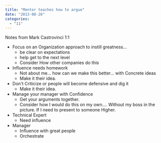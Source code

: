 ```yaml
---
title: "Mentor teaches how to argue"
date: "2013-08-26"
categories: 
  - "11"
---
```


Notes from Mark Castrovinci 1:1

- Focus on an Organization approach to instill greatness...
    - be clear on expectations
    - help get to the next level
    - Consider How other companies do this
- Influence needs homework
    - Not about me... how can we make this better... with Concrete ideas
    - Make it their idea.
- Don't Criticize or people will become defensive and dig it
    - Make it their idea.
- Manage your manager with Confidence
    - Get your arguments together.
    - Consider how I would do this on my own.... Without my boss in the picture. If I need to present to someone Higher.
- Technical Expert
    - Need influence
- Manager
    - Influence with great people
    - Orchestrate
